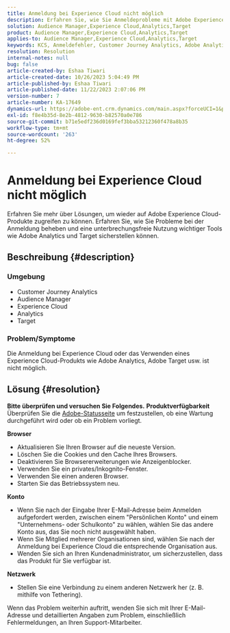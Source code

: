 ```yaml
---
title: Anmeldung bei Experience Cloud nicht möglich
description: Erfahren Sie, wie Sie Anmeldeprobleme mit Adobe Experience Cloud-Produkten wie Analytics und Target beheben können.
solution: Audience Manager,Experience Cloud,Analytics,Target
product: Audience Manager,Experience Cloud,Analytics,Target
applies-to: Audience Manager,Experience Cloud,Analytics,Target
keywords: KCS, Anmeldefehler, Customer Journey Analytics, Adobe Analytics, Experience Cloud
resolution: Resolution
internal-notes: null
bug: false
article-created-by: Eshaa Tiwari
article-created-date: 10/26/2023 5:04:49 PM
article-published-by: Eshaa Tiwari
article-published-date: 11/22/2023 2:07:06 PM
version-number: 7
article-number: KA-17649
dynamics-url: https://adobe-ent.crm.dynamics.com/main.aspx?forceUCI=1&pagetype=entityrecord&etn=knowledgearticle&id=a263c2c3-2174-ee11-9ae7-6045bd0063aa
exl-id: f8e4b35d-8e2b-4812-9630-b82570a0e786
source-git-commit: b71e5edf236d0169fef3bba53212360f478a8b35
workflow-type: tm+mt
source-wordcount: '263'
ht-degree: 52%

---
```


# Anmeldung bei Experience Cloud nicht möglich


Erfahren Sie mehr über Lösungen, um wieder auf Adobe Experience Cloud-Produkte zugreifen zu können. Erfahren Sie, wie Sie Probleme bei der Anmeldung beheben und eine unterbrechungsfreie Nutzung wichtiger Tools wie Adobe Analytics und Target sicherstellen können.

## Beschreibung {#description}


### <b>Umgebung</b>

- Customer Journey Analytics
- Audience Manager
- Experience Cloud
- Analytics
- Target


### <b>Problem/Symptome</b>

Die Anmeldung bei Experience Cloud oder das Verwenden eines Experience Cloud-Produkts wie Adobe Analytics, Adobe Target usw. ist nicht möglich.


## Lösung {#resolution}

<b>Bitte überprüfen und versuchen Sie Folgendes.</b>
<b>Produktverfügbarkeit</b>
Überprüfen Sie die [Adobe-Statusseite](https://status.adobe.com/de) um festzustellen, ob eine Wartung durchgeführt wird oder ob ein Problem vorliegt.

<b>Browser</b>

- Aktualisieren Sie Ihren Browser auf die neueste Version.
- Löschen Sie die Cookies und den Cache Ihres Browsers.
- Deaktivieren Sie Browsererweiterungen wie Anzeigenblocker.
- Verwenden Sie ein privates/Inkognito-Fenster.
- Verwenden Sie einen anderen Browser.
- Starten Sie das Betriebssystem neu.


<b>Konto</b>

- Wenn Sie nach der Eingabe Ihrer E-Mail-Adresse beim Anmelden aufgefordert werden, zwischen einem &quot;Persönlichen Konto&quot; und einem &quot;Unternehmens- oder Schulkonto&quot; zu wählen, wählen Sie das andere Konto aus, das Sie noch nicht ausgewählt haben.
- Wenn Sie Mitglied mehrerer Organisationen sind, wählen Sie nach der Anmeldung bei Experience Cloud die entsprechende Organisation aus.
- Wenden Sie sich an Ihren Kundenadministrator, um sicherzustellen, dass das Produkt für Sie verfügbar ist.


<b>Netzwerk</b>

- Stellen Sie eine Verbindung zu einem anderen Netzwerk her (z. B. mithilfe von Tethering).


Wenn das Problem weiterhin auftritt, wenden Sie sich mit Ihrer E-Mail-Adresse und detaillierten Angaben zum Problem, einschließlich Fehlermeldungen, an Ihren Support-Mitarbeiter.

